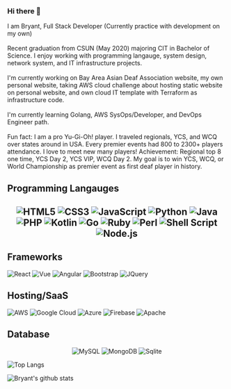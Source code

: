 ### Hi there 👋

I am Bryant, Full Stack Developer (Currently practice with development on my own)
<br />
<br />
Recent graduation from CSUN (May 2020) majoring CIT in Bachelor of Science. I enjoy working with programming langauge, system design, network system, and IT infrastructure projects. 
<br/>
<br/>
I'm currently working on Bay Area Asian Deaf Association website, my own personal website, taking AWS cloud challenge about hosting static website on personal website, and own cloud IT template with Terraform as infrastructure code.
<br/>
<br/>
I'm currently learning Golang, AWS SysOps/Developer, and DevOps Engineer path.
<br/>
<br/>
Fun fact: I am a pro Yu-Gi-Oh! player. I traveled regionals, YCS, and WCQ over states around in USA. Every premier events had 800 to 2300+ players attendance. I love to meet new many players! Achievement: Regional top 8 one time, YCS Day 2, YCS VIP, WCQ Day 2. My goal is to win YCS, WCQ, or World Championship as premier event as first deaf player in history. 

<h2> Programming Langauges <h2>
<p style="text-align:center;">
<img src="https://img.shields.io/badge/html5%20-%23E34F26.svg?&style=for-the-badge&logo=html5&logoColor=white" alt="HTML5" />
<img src="https://img.shields.io/badge/css3%20-%231572B6.svg?&style=for-the-badge&logo=css3&logoColor=white" alt="CSS3" />
<img src="https://img.shields.io/badge/javascript%20-%23323330.svg?&style=for-the-badge&logo=javascript&logoColor=%23F7DF1E" alt="JavaScript" />
<img src="https://img.shields.io/badge/python%20-%2314354C.svg?&style=for-the-badge&logo=python&logoColor=white" alt="Python" />
<img src="https://img.shields.io/badge/java-%23ED8B00.svg?&style=for-the-badge&logo=java&logoColor=white" alt="Java" />
<img src="https://img.shields.io/badge/php-%23777BB4.svg?&style=for-the-badge&logo=php&logoColor=white" alt="PHP" />
<img src="https://img.shields.io/badge/kotlin-%230095D5.svg?&style=for-the-badge&logo=kotlin&logoColor=white" alt="Kotlin" />
<img src="https://img.shields.io/badge/go-%2300ADD8.svg?&style=for-the-badge&logo=go&logoColor=white" alt="Go" />
<img src="https://img.shields.io/badge/ruby-%23CC342D.svg?&style=for-the-badge&logo=ruby&logoColor=white" alt="Ruby" />
<img src="https://img.shields.io/badge/perl-%2339457E.svg?&style=for-the-badge&logo=perl&logoColor=white" alt="Perl" />
<img src="https://img.shields.io/badge/shell_script%20-%23121011.svg?&style=for-the-badge&logo=gnu-bash&logoColor=white" alt="Shell Script" />
<img src="https://img.shields.io/badge/node.js%20-%2343853D.svg?&style=for-the-badge&logo=node.js&logoColor=white" alt="Node.js" />
</p>
<h2>Frameworks</h2>
<p style="text-align=center;">
<img src="https://img.shields.io/badge/react%20-%2320232a.svg?&style=for-the-badge&logo=react&logoColor=%2361DAFB" alt="React" />
<img src="https://img.shields.io/badge/vuejs%20-%2335495e.svg?&style=for-the-badge&logo=vue.js&logoColor=%234FC08D" alt="Vue" />
<img src="https://img.shields.io/badge/angular%20-%23DD0031.svg?&style=for-the-badge&logo=angular&logoColor=white" alt="Angular" />
<img src="https://img.shields.io/badge/bootstrap%20-%23563D7C.svg?&style=for-the-badge&logo=bootstrap&logoColor=white" alt="Bootstrap" />
<img src="https://img.shields.io/badge/jquery%20-%230769AD.svg?&style=for-the-badge&logo=jquery&logoColor=white" alt="JQuery" />
</p> 
<h2>Hosting/SaaS</h2>
<p style="text-align=center;">
<img src="https://img.shields.io/badge/AWS%20-%23FF9900.svg?&style=for-the-badge&logo=amazon-aws&logoColor=white" alt="AWS" />
<img src="https://img.shields.io/badge/Google%20Cloud%20-%234285F4.svg?&style=for-the-badge&logo=google-cloud&logoColor=white" alt="Google Cloud" />
<img src="https://img.shields.io/badge/azure%20-%230072C6.svg?&style=for-the-badge&logo=azure-devops&logoColor=white" alt="Azure" />
<img src="https://img.shields.io/badge/firebase%20-%23039BE5.svg?&style=for-the-badge&logo=firebase" alt="Firebase" />
<img src="https://img.shields.io/badge/apache%20-%23D42029.svg?&style=for-the-badge&logo=apache&logoColor=white" alt="Apache" />
</p>
<h2>Database</h2>
<p style="text-align:center;">
<img src="https://img.shields.io/badge/mysql-%2300f.svg?&style=for-the-badge&logo=mysql&logoColor=white" alt="MySQL" />
<img src ="https://img.shields.io/badge/MongoDB-%234ea94b.svg?&style=for-the-badge&logo=mongodb&logoColor=white" alt="MongoDB" />
<img src ="https://img.shields.io/badge/sqlite-%2307405e.svg?&style=for-the-badge&logo=sqlite&logoColor=white" alt="Sqlite" />
</p>




![Top Langs](https://github-readme-stats.vercel.app/api/top-langs/?username=bconti123&layout=compact&hide_title=true)

![Bryant's github stats](https://github-readme-stats.vercel.app/api?username=bconti123&show_icons=true&hide=stars)


<!--
**bconti123/bconti123** is a ✨ _special_ ✨ repository because its `README.md` (this file) appears on your GitHub profile.

Here are some ideas to get you started:

- 🔭 I’m currently working on ...
- 🌱 I’m currently learning ...
- 👯 I’m looking to collaborate on ...
- 🤔 I’m looking for help with ...
- 💬 Ask me about ...
- 📫 How to reach me: ...
- 😄 Pronouns: ...
- ⚡ Fun fact: ...
-->
